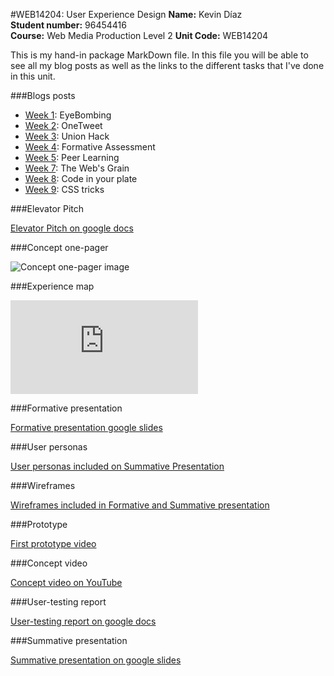 #WEB14204: User Experience Design
**Name:** Kevin Díaz  
**Student number:** 96454416  
**Course:** Web Media Production Level 2
**Unit Code:** WEB14204  

This is my hand-in package MarkDown file. In this file you will be able to see all my blog posts as well as the links to the different tasks that I've done in this unit.

###Blogs posts
* [Week 1](http://fourthfloor.raveweb.net/karboleda/2016/12/05/eyebombing-web-design-principles/ ): EyeBombing
* [Week 2](http://fourthfloor.raveweb.net/karboleda/2016/12/05/34/): OneTweet
* [Week 3](http://fourthfloor.raveweb.net/karboleda/2016/12/05/union-hack-web-design-principles/): Union Hack
* [Week 4]( http://fourthfloor.raveweb.net/karboleda/2016/12/05/formative-presen…esign-principles/ ): Formative Assessment
* [Week 5](http://fourthfloor.raveweb.net/karboleda/2016/12/05/peer-learning-web-design-principles/): Peer Learning
* [Week 7](http://fourthfloor.raveweb.net/karboleda/2016/12/05/the-webs-grain-web-design-principles/): The Web's Grain
* [Week 8](http://fourthfloor.raveweb.net/karboleda/2016/12/05/code-in-your-plate-web-design-principles/): Code in your plate
* [Week 9](http://fourthfloor.raveweb.net/karboleda/2016/12/05/css-tricks-web-design-principles/): CSS tricks

###Elevator Pitch

[Elevator Pitch on google docs](https://docs.google.com/document/d/1uVdx0Fr4PTRV82OBZekbMTFelFugMCIrCuOD_mFEFLk/edit?usp=sharing)

###Concept one-pager

![Concept one-pager image](https://drive.google.com/file/d/1CbMwBzOPYk2V5XskYp-Nqb_WIBcwMU3M/view?usp=sharing)

###Experience map

![Experience map image](https://github.com/ImMrKDA/OneTweetSP/blob/master/OneTweetSP.md)

###Formative presentation

[Formative presentation google slides](https://docs.google.com/presentation/d/1AEcr33EEuVdwfb4VPxXaB8SYxIyjR8qt4NwnDd-gDKU/edit?usp=sharing)

###User personas

[User personas included on Summative Presentation](https://docs.google.com/presentation/d/1u04Pfp8FKWTD6K3EMKsXzW-v2V-hWXjVOvXNYdy204c/edit?usp=sharing)

###Wireframes

[Wireframes included in Formative and Summative presentation](https://docs.google.com/presentation/d/1u04Pfp8FKWTD6K3EMKsXzW-v2V-hWXjVOvXNYdy204c/edit?usp=sharing)

###Prototype

[First prototype video](https://drive.google.com/open?id=1WKnUynorxxHtAlALwQZpF8fINRO45Cbi)

###Concept video

[Concept video on YouTube](https://www.youtube.com/watch?v=y8y82X27WAc&feature=youtu.be)

###User-testing report

[User-testing report on google docs](https://docs.google.com/document/d/1cyzbXw5Zuul0Ie_zaF0hwbUCDXJYQlY49Fj2keDhQeI/edit?usp=sharing)

###Summative presentation

[Summative presentation on google slides](https://docs.google.com/presentation/d/1u04Pfp8FKWTD6K3EMKsXzW-v2V-hWXjVOvXNYdy204c/edit?usp=sharing)

